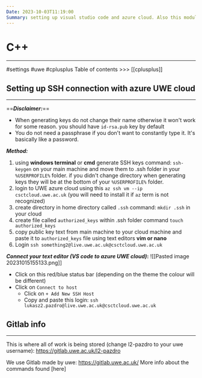 ```yaml
---
Date: 2023-10-03T11:19:00
Summary: setting up visual studio code and azure cloud. Also this module is using GitLab as cloud storage for your code. Setting up SSH connection. Cool stuff
---
```

# C++
---
#settings #uwe #cplusplus
Table of contents >>> [[cplusplus]]
## Setting up SSH connection with azure UWE cloud
---
==***Disclaimer:***==
- When generating keys do not change their name otherwise it won't work for some reason. you should have `id-rsa.pub` key by default
- You do not need a passphrase if you don't want to constantly type it. It's basically like a password.

***Method:***
1.  using **windows terminal** or **cmd** generate SSH keys command: `ssh-keygen`  on your main machine and move them to .ssh folder in your `%USERPROFILE%` folder. if you didn't change directory when generating keys they will be at the bottom of your `%USERPROFILE%` folder.
2. login to UWE azure cloud using this `az ssh vm --ip csctcloud.uwe.ac.uk` (you will need to install it if `az` term is not recognized)
3. create directory in home directory called `.ssh` command: `mkdir .ssh` in your cloud
4. create file called `authorized_keys` within .ssh folder command `touch authorized_keys`
5. copy public key text from main machine to your cloud machine and paste it to `authorized_keys` file using text editors **vim or nano**
6.  Login ```ssh something2@live.uwe.ac.uk@csctcloud.uwe.ac.uk```

***Connect your text editor (VS code to azure UWE cloud)*:**
![[Pasted image 20231015155133.png]]
- Click on this red/blue status bar (depending on the theme the colour will be different)
- Click on `Connect to host`
	-  Click on `+ Add New SSH Host`
	-  Copy and paste this login: `ssh lukasz2.pazdro@live.uwe.ac.uk@csctcloud.uwe.ac.uk`

## Gitlab info
---
This is where all of work is being stored (change l2-pazdro to your uwe username):
https://gitlab.uwe.ac.uk/l2-pazdro

We use Gitlab made by uwe:
https://gitlab.uwe.ac.uk/
More info about the commands found [here]

